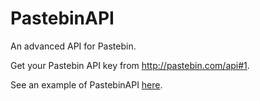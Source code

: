 PastebinAPI
===========

An advanced API for Pastebin.

Get your Pastebin API key from http://pastebin.com/api#1.

See an example of PastebinAPI [here](https://github.com/nrubin29/PastebinAPI/blob/master/src/me/nrubin29/pastebinapi/example/Example.java).

